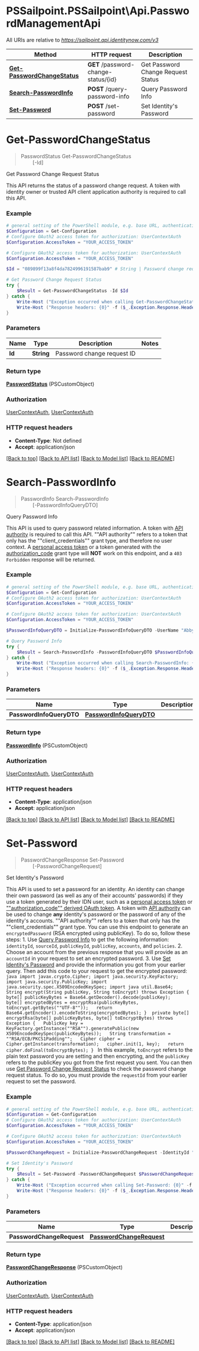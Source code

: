 # PSSailpoint.PSSailpoint\Api.PasswordManagementApi

All URIs are relative to *https://sailpoint.api.identitynow.com/v3*

Method | HTTP request | Description
------------- | ------------- | -------------
[**Get-PasswordChangeStatus**](PasswordManagementApi.md#Get-PasswordChangeStatus) | **GET** /password-change-status/{id} | Get Password Change Request Status
[**Search-PasswordInfo**](PasswordManagementApi.md#Search-PasswordInfo) | **POST** /query-password-info | Query Password Info
[**Set-Password**](PasswordManagementApi.md#Set-Password) | **POST** /set-password | Set Identity&#39;s Password


<a id="Get-PasswordChangeStatus"></a>
# **Get-PasswordChangeStatus**
> PasswordStatus Get-PasswordChangeStatus<br>
> &nbsp;&nbsp;&nbsp;&nbsp;&nbsp;&nbsp;&nbsp;&nbsp;[-Id] <String><br>

Get Password Change Request Status

This API returns the status of a password change request. A token with identity owner or trusted API client application authority is required to call this API.

### Example
```powershell
# general setting of the PowerShell module, e.g. base URL, authentication, etc
$Configuration = Get-Configuration
# Configure OAuth2 access token for authorization: UserContextAuth
$Configuration.AccessToken = "YOUR_ACCESS_TOKEN"

# Configure OAuth2 access token for authorization: UserContextAuth
$Configuration.AccessToken = "YOUR_ACCESS_TOKEN"

$Id = "089899f13a8f4da7824996191587bab9" # String | Password change request ID

# Get Password Change Request Status
try {
    $Result = Get-PasswordChangeStatus -Id $Id
} catch {
    Write-Host ("Exception occurred when calling Get-PasswordChangeStatus: {0}" -f ($_.ErrorDetails | ConvertFrom-Json))
    Write-Host ("Response headers: {0}" -f ($_.Exception.Response.Headers | ConvertTo-Json))
}
```

### Parameters

Name | Type | Description  | Notes
------------- | ------------- | ------------- | -------------
 **Id** | **String**| Password change request ID | 

### Return type

[**PasswordStatus**](PasswordStatus.md) (PSCustomObject)

### Authorization

[UserContextAuth](../README.md#UserContextAuth), [UserContextAuth](../README.md#UserContextAuth)

### HTTP request headers

 - **Content-Type**: Not defined
 - **Accept**: application/json

[[Back to top]](#) [[Back to API list]](../README.md#documentation-for-api-endpoints) [[Back to Model list]](../README.md#documentation-for-models) [[Back to README]](../README.md)

<a id="Search-PasswordInfo"></a>
# **Search-PasswordInfo**
> PasswordInfo Search-PasswordInfo<br>
> &nbsp;&nbsp;&nbsp;&nbsp;&nbsp;&nbsp;&nbsp;&nbsp;[-PasswordInfoQueryDTO] <PSCustomObject><br>

Query Password Info

This API is used to query password related information.   A token with [API authority](https://developer.sailpoint.com/idn/api/authentication#client-credentials-grant-flow)  is required to call this API.  ""API authority"" refers to a token that only has the ""client_credentials""  grant type, and therefore no user context. A [personal access token](https://developer.sailpoint.com/idn/api/authentication#personal-access-tokens)  or a token generated with the [authorization_code](https://developer.sailpoint.com/idn/api/authentication#authorization-code-grant-flow)  grant type will **NOT** work on this endpoint, and a `403 Forbidden` response  will be returned. 

### Example
```powershell
# general setting of the PowerShell module, e.g. base URL, authentication, etc
$Configuration = Get-Configuration
# Configure OAuth2 access token for authorization: UserContextAuth
$Configuration.AccessToken = "YOUR_ACCESS_TOKEN"

# Configure OAuth2 access token for authorization: UserContextAuth
$Configuration.AccessToken = "YOUR_ACCESS_TOKEN"

$PasswordInfoQueryDTO = Initialize-PasswordInfoQueryDTO -UserName "Abby.Smith" -SourceName "My-AD" # PasswordInfoQueryDTO | 

# Query Password Info
try {
    $Result = Search-PasswordInfo -PasswordInfoQueryDTO $PasswordInfoQueryDTO
} catch {
    Write-Host ("Exception occurred when calling Search-PasswordInfo: {0}" -f ($_.ErrorDetails | ConvertFrom-Json))
    Write-Host ("Response headers: {0}" -f ($_.Exception.Response.Headers | ConvertTo-Json))
}
```

### Parameters

Name | Type | Description  | Notes
------------- | ------------- | ------------- | -------------
 **PasswordInfoQueryDTO** | [**PasswordInfoQueryDTO**](PasswordInfoQueryDTO.md)|  | 

### Return type

[**PasswordInfo**](PasswordInfo.md) (PSCustomObject)

### Authorization

[UserContextAuth](../README.md#UserContextAuth), [UserContextAuth](../README.md#UserContextAuth)

### HTTP request headers

 - **Content-Type**: application/json
 - **Accept**: application/json

[[Back to top]](#) [[Back to API list]](../README.md#documentation-for-api-endpoints) [[Back to Model list]](../README.md#documentation-for-models) [[Back to README]](../README.md)

<a id="Set-Password"></a>
# **Set-Password**
> PasswordChangeResponse Set-Password<br>
> &nbsp;&nbsp;&nbsp;&nbsp;&nbsp;&nbsp;&nbsp;&nbsp;[-PasswordChangeRequest] <PSCustomObject><br>

Set Identity's Password

This API is used to set a password for an identity.   An identity can change their own password (as well as any of their accounts' passwords) if they use a token generated by their IDN user, such as a [personal access token](https://developer.sailpoint.com/idn/api/authentication#personal-access-tokens) or [""authorization_code"" derived OAuth token](https://developer.sailpoint.com/idn/api/authentication#authorization-code-grant-flow).  A token with [API authority](https://developer.sailpoint.com/idn/api/authentication#client-credentials-grant-flow) can be used to change **any** identity's password or the password of any of the identity's accounts.  ""API authority"" refers to a token that only has the ""client_credentials"" grant type.  You can use this endpoint to generate an `encryptedPassword` (RSA encrypted using publicKey).  To do so, follow these steps:  1. Use [Query Password Info](https://developer.sailpoint.com/idn/api/v3/query-password-info) to get the following information: `identityId`, `sourceId`, `publicKeyId`, `publicKey`, `accounts`, and `policies`.   2. Choose an account from the previous response that you will provide as an `accountId` in your request to set an encrypted password.   3. Use [Set Identity's Password](https://developer.sailpoint.com/idn/api/v3/set-password) and provide the information you got from your earlier query. Then add this code to your request to get the encrypted password:  ```java import javax.crypto.Cipher; import java.security.KeyFactory; import java.security.PublicKey; import java.security.spec.X509EncodedKeySpec; import java util.Base64;  String encrypt(String publicKey, String toEncrypt) throws Exception {   byte[] publicKeyBytes = Base64.getDecoder().decode(publicKey);   byte[] encryptedBytes = encryptRsa(publicKeyBytes, toEncrypt.getBytes(""UTF-8""));   return Base64.getEncoder().encodeToString(encryptedBytes); }  private byte[] encryptRsa(byte[] publicKeyBytes, byte[] toEncryptBytes) throws Exception {   PublicKey key = KeyFactory.getInstance(""RSA"").generatePublic(new X509EncodedKeySpec(publicKeyBytes));   String transformation = ""RSA/ECB/PKCS1Padding"";   Cipher cipher = Cipher.getInstance(transformation);   cipher.init(1, key);   return cipher.doFinal(toEncryptBytes); } ```      In this example, `toEncrypt` refers to the plain text password you are setting and then encrypting, and the `publicKey` refers to the publicKey you got from the first request you sent.   You can then use [Get Password Change Request Status](https://developer.sailpoint.com/idn/api/v3/get-password-change-status) to check the password change request status. To do so, you must provide the `requestId` from your earlier request to set the password.  

### Example
```powershell
# general setting of the PowerShell module, e.g. base URL, authentication, etc
$Configuration = Get-Configuration
# Configure OAuth2 access token for authorization: UserContextAuth
$Configuration.AccessToken = "YOUR_ACCESS_TOKEN"

# Configure OAuth2 access token for authorization: UserContextAuth
$Configuration.AccessToken = "YOUR_ACCESS_TOKEN"

$PasswordChangeRequest = Initialize-PasswordChangeRequest -IdentityId "8a807d4c73c545510173c545f0a002ff" -EncryptedPassword "XzN+YwKgr2C+InkMYFMBG3UtjMEw5ZIql/XFlXo8cJNeslmkplx6vn4kd4/43IF9STBk5RnzR6XmjpEO+FwHDoiBwYZAkAZK/Iswxk4OdybG6Y4MStJCOCiK8osKr35IMMSV/mbO4wAeltoCk7daTWzTGLiI6UaT5tf+F2EgdjJZ7YqM8W8r7aUWsm3p2Xt01Y46ZRx0QaM91QruiIx2rECFT2pUO0wr+7oQ77jypATyGWRtADsu3YcvCk/6U5MqCnXMzKBcRas7NnZdSL/d5H1GglVGz3VLPMaivG4/oL4chOMmFCRl/zVsGxZ9RhN8rxsRGFFKn+rhExTi+bax3A==" -PublicKeyId "YWQ2NjQ4MTItZjY0NC00MWExLWFjMjktOGNmMzU3Y2VlNjk2" -AccountId "CN=Abby Smith,OU=Austin,OU=Americas,OU=Demo,DC=seri,DC=acme,DC=com" -SourceId "8a807d4c73c545510173c545d4b60246" # PasswordChangeRequest | 

# Set Identity's Password
try {
    $Result = Set-Password -PasswordChangeRequest $PasswordChangeRequest
} catch {
    Write-Host ("Exception occurred when calling Set-Password: {0}" -f ($_.ErrorDetails | ConvertFrom-Json))
    Write-Host ("Response headers: {0}" -f ($_.Exception.Response.Headers | ConvertTo-Json))
}
```

### Parameters

Name | Type | Description  | Notes
------------- | ------------- | ------------- | -------------
 **PasswordChangeRequest** | [**PasswordChangeRequest**](PasswordChangeRequest.md)|  | 

### Return type

[**PasswordChangeResponse**](PasswordChangeResponse.md) (PSCustomObject)

### Authorization

[UserContextAuth](../README.md#UserContextAuth), [UserContextAuth](../README.md#UserContextAuth)

### HTTP request headers

 - **Content-Type**: application/json
 - **Accept**: application/json

[[Back to top]](#) [[Back to API list]](../README.md#documentation-for-api-endpoints) [[Back to Model list]](../README.md#documentation-for-models) [[Back to README]](../README.md)

